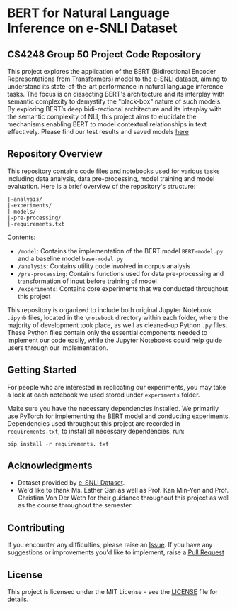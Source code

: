 # BERT for Natural Language Inference on e-SNLI Dataset
## CS4248 Group 50 Project Code Repository

This project explores the application of the BERT (Bidirectional Encoder Representations from Transformers) model to the [e-SNLI dataset](https://github.com/OanaMariaCamburu/e-SNLI), aiming to understand its state-of-the-art performance in natural language inference tasks. The focus is on dissecting BERT's architecture and its interplay with semantic complexity to demystify the "black-box" nature of such models. By exploring BERT’s deep bidi-rectional architecture and its interplay with the semantic complexity of NLI, this project aims to elucidate the mechanisms enabling BERT to model contextual relationships in text effectively. Please find our test results and saved models [here](https://drive.google.com/drive/folders/16zaMKJEi7cRjNexH_t97SAsJzUjC0KoA?usp=drive_link)

## Repository Overview
This repository contains code files and notebooks used for various tasks including data analysis, data pre-processing, model training and model evaluation. Here is a brief overview of the repository's structure: 
```
|-analysis/
|-experiments/
|-models/
|-pre-processing/
|-requirements.txt
```
Contents:
- `/model`:  Contains the implementation of the BERT model `BERT-model.py` and a baseline model `base-model.py`  
- `/analysis`: Contains utility code involved in corpus analysis
- `/pre-processing`: Contains functions used for data pre-processing and transformation of input before training of model
- `/experiments`: Contains core experiments that we conducted throughout this project

This repository is organized to include both original Jupyter Notebook `.ipynb` files, located in the `\notebook` directory within each folder, where the majority of development took place, as well as cleaned-up Python `.py` files. These Python files contain only the essential components needed to implement our code easily, while the Jupyter Notebooks could help guide users through our implementation.

## Getting Started 
For people who are interested in replicating our experiments, you may take a look at each notebook we used stored under `experiments` folder.

Make sure you have the necessary dependencies installed. We primarily use PyTorch for implementing the BERT model and conducting experiments. Dependencies used throughout this project are recorded in `requirements.txt`, to install all necessary dependencies, run:

```
pip install -r requirements. txt 
```

## Acknowledgments
- Dataset provided by [e-SNLI Dataset](https://github.com/OanaMariaCamburu/e-SNLI).
- We'd like to thank Ms. Esther Gan as well as Prof. Kan Min-Yen and Prof. Christian Von Der Weth for their guidance throughout this project as well as the course throughout the semester.

## Contributing
If you encounter any difficulties, please raise an [Issue](https://github.com/avock/cs4248-group50-eSNLI/issues). If you have any suggestions or improvements you'd like to implement, raise a [Pull Request](https://github.com/avock/cs4248-group50-eSNLI/pulls)

## License
This project is licensed under the MIT License - see the [LICENSE](LICENSE) file for details.
